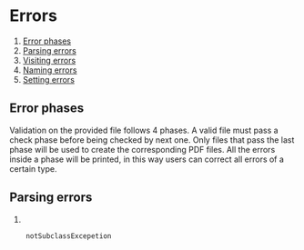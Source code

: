 # Errors
1. [Error phases](#phase)
2. [Parsing errors](#parsing)
3. [Visiting errors](#visit)
4. [Naming errors](#name)
5. [Setting errors](#settings)

## Error phases<a name ="phase"/>
Validation on the provided file follows 4 phases. A valid file must pass a check phase before
being checked by next one. Only files that pass the last phase will be used to create the corresponding PDF files.
All the errors inside a phase will be printed, in this way users can correct all errors of a certain type.



## Parsing errors<a name ="parsing"/>
1. 

		notSubclassExcepetion 